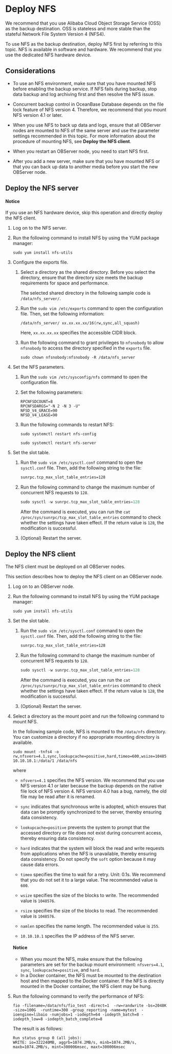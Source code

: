 # Deploy NFS

We recommend that you use Alibaba Cloud Object Storage Service (OSS) as the backup destination. OSS is stateless and more stable than the stateful Network File System Version 4 (NFS4).

To use NFS as the backup destination, deploy NFS first by referring to this topic. NFS is available in software and hardware. We recommend that you use the dedicated NFS hardware device.

## Considerations

* To use an NFS environment, make sure that you have mounted NFS before enabling the backup service. If NFS fails during backup, stop data backup and log archiving first and then resolve the NFS issue.

* Concurrent backup control in OceanBase Database depends on the file lock feature of NFS version 4. Therefore, we recommend that you mount NFS version 4.1 or later.

* When you use NFS to back up data and logs, ensure that all OBServer nodes are mounted to NFS of the same server and use the parameter settings recommended in this topic. For more information about the procedure of mounting NFS, see **Deploy the NFS client**.

* When you restart an OBServer node, you need to start NFS first.

* After you add a new server, make sure that you have mounted NFS or that you can back up data to another media before you start the new OBServer node.

## Deploy the NFS server

<main id="notice" type='notice'>
<h4>Notice</h4>
<p>If you use an NFS hardware device, skip this operation and directly deploy the NFS client. </p>
</main>

1. Log on to the NFS server.

2. Run the following command to install NFS by using the YUM package manager:

   ```shell
   sudo yum install nfs-utils
   ```

3. Configure the exports file.

   1. Select a directory as the shared directory. Before you select the directory, ensure that the directory size meets the backup requirements for space and performance.

      The selected shared directory in the following sample code is `/data/nfs_server/`.

   2. Run the `sudo vim /etc/exports` command to open the configuration file. Then, set the following information:

      ```shell
      /data/nfs_server/ xx.xx.xx.xx/16(rw,sync,all_squash)
      ```

      Here, `xx.xx.xx.xx` specifies the accessible CIDR block.

   3. Run the following command to grant privileges to `nfsnobody` to allow `nfsnobody` to access the directory specified in the `exports` file.

      ```shell
      sudo chown nfsnobody:nfsnobody -R /data/nfs_server
      ```

4. Set the NFS parameters.

   1. Run the `sudo vim /etc/sysconfig/nfs` command to open the configuration file.

   2. Set the following parameters:

      ```shell
      RPCNFSDCOUNT=8
      RPCNFSDARGS="-N 2 -N 3 -U"
      NFSD_V4_GRACE=90
      NFSD_V4_LEASE=90
      ```

   3. Run the following commands to restart NFS:

      ```shell
      sudo systemctl restart nfs-config

      sudo systemctl restart nfs-server
      ```

5. Set the slot table.

   1. Run the `sudo vim /etc/sysctl.conf` command to open the `sysctl.conf` file. Then, add the following string to the file:

      ```xml
      sunrpc.tcp_max_slot_table_entries=128
      ```

   2. Run the following command to change the maximum number of concurrent NFS requests to `128`.

      ```sql
      sudo sysctl -w sunrpc.tcp_max_slot_table_entries=128
      ```

      After the command is executed, you can run the `cat /proc/sys/sunrpc/tcp_max_slot_table_entries` command to check whether the settings have taken effect. If the return value is `128`, the modification is successful.

   3. (Optional) Restart the server.

## Deploy the NFS client

The NFS client must be deployed on all OBServer nodes.

This section describes how to deploy the NFS client on an OBServer node.

1. Log on to an OBServer node.

2. Run the following command to install NFS by using the YUM package manager:

   ```shell
   sudo yum install nfs-utils
   ```

3. Set the slot table.

   1. Run the `sudo vim /etc/sysctl.conf` command to open the `sysctl.conf` file. Then, add the following string to the file:

      ```xml
      sunrpc.tcp_max_slot_table_entries=128
      ```

   2. Run the following command to change the maximum number of concurrent NFS requests to `128`.

      ```sql
      sudo sysctl -w sunrpc.tcp_max_slot_table_entries=128
      ```

      After the command is executed, you can run the `cat /proc/sys/sunrpc/tcp_max_slot_table_entries` command to check whether the settings have taken effect. If the return value is `128`, the modification is successful.

   3. (Optional) Restart the server.

4. Select a directory as the mount point and run the following command to mount NFS.

   In the following sample code, NFS is mounted to the `/data/nfs` directory. You can customize a directory if no appropriate mounting directory is available.

   ```shell
   sudo mount -tnfs4 -o rw,nfsvers=4.1,sync,lookupcache=positive,hard,timeo=600,wsize=1048576,rsize=1048576,namlen=255 10.10.10.1:/data/1 /data/nfs
   ```

   where

   * `nfsvers=4.1` specifies the NFS version. We recommend that you use NFS version 4.1 or later because the backup depends on the native file lock of NFS version 4. NFS version 4.0 has a bug, namely, the old file may be read after it is renamed.

   * `sync` indicates that synchronous write is adopted, which ensures that data can be promptly synchronized to the server, thereby ensuring data consistency.

   * `lookupcache=positive` prevents the system to prompt that the accessed directory or file does not exist during concurrent access, thereby ensuring data consistency.

   * `hard` indicates that the system will block the read and write requests from applications when the NFS is unavailable, thereby ensuring data consistency. Do not specify the `soft` option because it may cause data errors.

   * `timeo` specifies the time to wait for a retry. Unit: 0.1s. We recommend that you do not set it to a large value. The recommended value is `600`.

   * `wsize` specifies the size of the blocks to write. The recommended value is `1048576`.

   * `rsize` specifies the size of the blocks to read. The recommended value is `1048576`.

   * `namlen` specifies the name length. The recommended value is `255`.

   * `10.10.10.1` specifies the IP address of the NFS server.

   <main id="notice" type='notice'>
   <h4>Notice</h4>
   <ul>
   <li>When you mount the NFS, make ensure that the following parameters are set for the backup mount environment: <code>nfsvers=4.1</code>, <code>sync</code>, <code>lookupcache=positive</code>, and <code>hard</code>. </li>
   <li>In a Docker container, the NFS must be mounted to the destination host and then mapped to the Docker container. If the NFS is directly mounted in the Docker container, the NFS client may be hung. </li>
   </ul>
   </main>

5. Run the following command to verify the performance of NFS:

   ```shell
   fio -filename=/data/nfs/fio_test -direct=1  -rw=randwrite -bs=2048K -size=100G  -runtime=300 -group_reporting -name=mytest  -ioengine=libaio -numjobs=1 -iodepth=64 -iodepth_batch=8 -iodepth_low=8 -iodepth_batch_complete=8
   ```

   The result is as follows:

   ```shell
   Run status group 0 (all jobs):
   WRITE: io=322240MB, aggrb=1074.2MB/s, minb=1074.2MB/s, maxb=1074.2MB/s, mint=300006msec, maxt=300006msec
   ```
